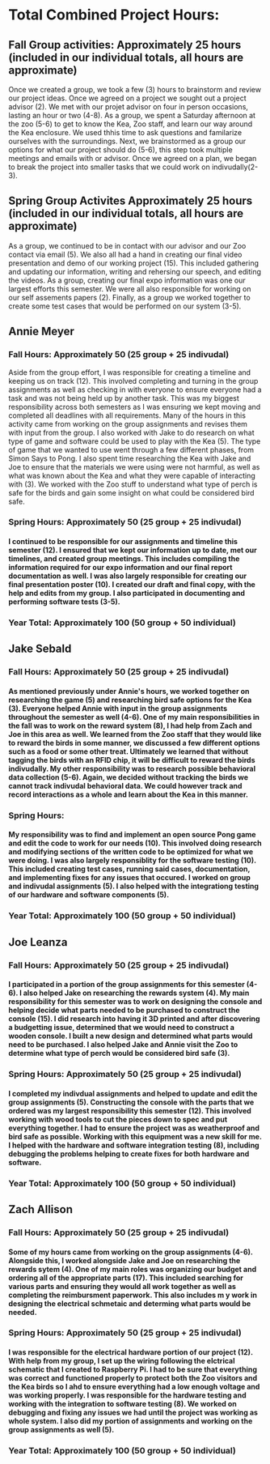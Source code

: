 # Total Combined Project Hours:
## Fall Group activities: Approximately 25 hours (included in our individual totals, all hours are approximate)
Once we created a group, we took a few (3) hours to brainstorm and review our project ideas. Once we agreed on a project we sought out a project advisor (2). We met with our projet advisor on four in person occasions, lasting an hour or two (4-8). As a group, we spent a Saturday afternoon at the zoo (5-6) to get  to know the Kea, Zoo staff, and learn our way around the Kea enclosure. We used thhis time to ask questions and familarize ourselves with the surroundings. Next, we brainstormed as a group our options for what our project should do (5-6), this step took multiple meetings and emails with or advisor. Once we agreed on a plan, we began to break the project into smaller tasks that we could work on indivudally(2-3). 
## Spring Group Activites Approximately 25 hours (included in our individual totals, all hours are approximate)
As a group, we continued to be in contact with our advisor and our Zoo contact via email (5). We also all had a hand in creating our final video presentation and demo of our working project (15). This included gathering and updating our information, writing and rehersing our speech, and editing the videos. As a group, creating our final expo information was one our largest efforts this semester. We were all also responsible for working on our self assements papers (2). Finally, as a group we worked together to create some test cases that would be performed on our system (3-5).

## Annie Meyer
### Fall Hours: Approximately 50 (25 group + 25 indivudal)
Aside from the group effort, I was responsible for creating a timeline and keeping us on track (12). This involved completing and turning in the group assignments as well as checking in with everyone to ensure everyone had a task and was not being held up by another task. This was my biggest responsibility across both semesters as I was ensuring we kept moving and completed all deadlines with all requirements. Many of the hours in this activity came from working on the group assignments and revises them with input from the group. I also worked with Jake to do research on what type of game and software could be used to play with the Kea (5). The type of game that we wanted to use went through a few different phases, from Simon Says to Pong. I also spent time researching the Kea with Jake and Joe to ensure that the materials we were using were not harmful, as well as what was known about the Kea and what they were capable of interacting with (3). We worked with the Zoo stuff to understand what type of perch is safe for the birds and gain some insight on what could be considered bird safe.
### Spring Hours: Approximately 50 (25 group + 25 indivudal)
#### I continued to be responsible for our assignments and timeline this semester (12). I ensured that we kept our information up to date, met our timelines, and created group meetings. This includes compiling the information required for our expo information and our final report documentation as well. I was also largely responsible for creating our final presentation poster (10). I created our draft and final copy, with the help and edits from my group. I also participated in documenting and performing software tests (3-5).
### Year Total: Approximately 100 (50 group + 50 individual)

## Jake Sebald
### Fall Hours: Approximately 50 (25 group + 25 indivudal)
#### As mentioned previously under Annie's hours, we worked together on researching the game (5) and researching bird safe options for the Kea (3). Everyone helped Annie with input in the group assignments throughout the semester as well (4-6). One of my main responsibilities in the fall was to work on the reward system (8), I had help from Zach and Joe in this area as well. We learned from the Zoo staff that they would like to reward the birds in some manner, we discussed a few different options such as a food or some other treat. Ultimately we learned that without tagging the birds with an RFID chip, it will be difficult to reward the birds indivudally. My other responsibility was to research possible behavioral data collection (5-6). Again, we decided without tracking the birds we cannot track indivudal behavioral data. We could however track and record interactions as a whole and learn about the Kea in this manner.
### Spring Hours:
#### My responsibility was to find and implement an open source Pong game and edit the code to work for our needs (10). This involved doing research and modifying sections of the written code to be optimized for what we were doing. I was also largely responsiblity for the software testing (10). This included creating test cases, running said cases, documentation, and implementing fixes for any issues that occured. I worked on group and indivudal assignments (5). I also helped with the integrationg testing of our hardware and software components (5).
### Year Total: Approximately 100 (50 group + 50 individual)

## Joe Leanza
### Fall Hours: Approximately 50 (25 group + 25 indivudal)
#### I participated in a portion of the group assignments for this semester (4-6). I also helped Jake on researching the rewards system (4). My main responsibility for this semester was to work on designing the console and helping decide what parts needed to be purchased to construct the console (15). I did research into having it 3D printed and after discovering a budgetting issue, determined that we would need to construct a wooden console. I built a new design and determined what parts would need to be purchased. I also helped Jake and Annie visit the Zoo to determine what type of perch would be considered bird safe (3).
### Spring Hours: Approximately 50 (25 group + 25 indivudal)
#### I completed my indivdual assignments and helped to update and edit the group assignments (5). Constructing the console with the parts that we ordered was my largest responsibility this semester (12). This involved working with wood tools to cut the pieces down to spec and put everything together. I had to ensure the project was as weatherproof and bird safe as possible. Working with this equipment was a new skill for me. I helped with the hardware and software integration testing (8), including debugging the problems helping to create fixes for both hardware and software. 
### Year Total: Approximately 100 (50 group + 50 individual)

## Zach Allison
### Fall Hours: Approximately 50 (25 group + 25 indivudal)
#### Some of my hours came from working on the group assignments (4-6). Alongside this, I worked alongside Jake and Joe on researching the rewards sytem (4). One of my main roles was organizing our budget and ordering all of the appropriate parts (17). This included searching for various parts and ensuring they would all work together as well as completing the reimbursment paperwork. This also includes m y work in designing the electrical schmetaic and determing what parts would be needed.
### Spring Hours: Approximately 50 (25 group + 25 indivudal)
#### I was responsible for the electrical hardware portion of our project (12). With help from my group,  I set up the wiring following the elctrical schematic that I created to Raspberry Pi. I had to be sure that everything was correct and functioned properly to protect both the Zoo visitors and the Kea birds so I ahd to ensure everything had a low enough voltage and was working properly. I was responsible for the hardware testing and working with the integration to software testing (8). We worked on debugging and fixing any issues we had until the project was working as whole system. I also did my portion of assignments and working on the group assignments as well (5).
### Year Total: Approximately 100 (50 group + 50 individual)


